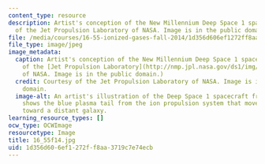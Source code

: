 ```yaml
---
content_type: resource
description: Artist's conception of the New Millennium Deep Space 1 spacecraft. Courtesy
  of the Jet Propulsion Laboratory of NASA. Image is in the public domain.
file: /media/courses/16-55-ionized-gases-fall-2014/1d356d606ef1272ff8aa3719c7e74ecb_16_55f14.jpg
file_type: image/jpeg
image_metadata:
  caption: Artist's conception of the New Millennium Deep Space 1 spacecraft. (Courtesy
    of the [Jet Propulsion Laboratory](http://nmp.jpl.nasa.gov/ds1/img/newds1.gif)
    of NASA. Image is in the public domain.)
  credit: Courtesy of the Jet Propulsion Laboratory of NASA. Image is in the public
    domain.
  image-alt: An artist's illustration of the Deep Space 1 spacecraft from behind that
    shows the blue plasma tail from the ion propulsion system that moves the craft
    toward a distant galaxy.
learning_resource_types: []
ocw_type: OCWImage
resourcetype: Image
title: 16_55f14.jpg
uid: 1d356d60-6ef1-272f-f8aa-3719c7e74ecb
---
```

